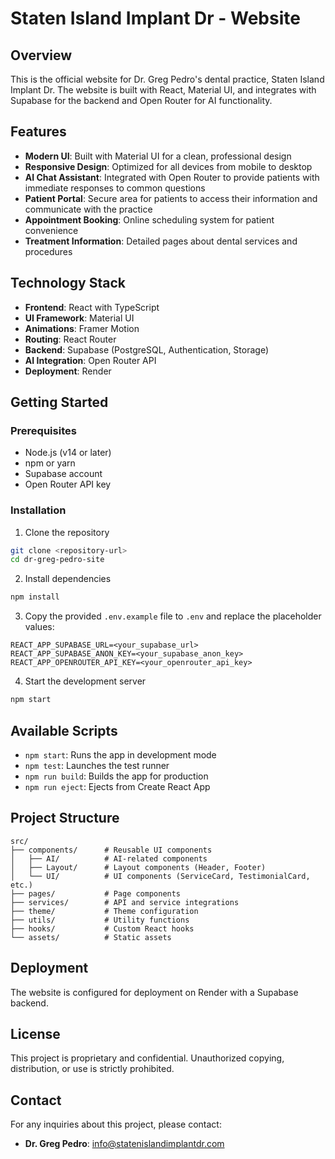 # Staten Island Implant Dr - Website

## Overview

This is the official website for Dr. Greg Pedro's dental practice, Staten Island Implant Dr. The website is built with React, Material UI, and integrates with Supabase for the backend and Open Router for AI functionality.

## Features

- **Modern UI**: Built with Material UI for a clean, professional design
- **Responsive Design**: Optimized for all devices from mobile to desktop
- **AI Chat Assistant**: Integrated with Open Router to provide patients with immediate responses to common questions
- **Patient Portal**: Secure area for patients to access their information and communicate with the practice
- **Appointment Booking**: Online scheduling system for patient convenience
- **Treatment Information**: Detailed pages about dental services and procedures

## Technology Stack

- **Frontend**: React with TypeScript
- **UI Framework**: Material UI
- **Animations**: Framer Motion
- **Routing**: React Router
- **Backend**: Supabase (PostgreSQL, Authentication, Storage)
- **AI Integration**: Open Router API
- **Deployment**: Render

## Getting Started

### Prerequisites

- Node.js (v14 or later)
- npm or yarn
- Supabase account
- Open Router API key

### Installation

1. Clone the repository

```bash
git clone <repository-url>
cd dr-greg-pedro-site
```

2. Install dependencies

```bash
npm install
```

3. Copy the provided `.env.example` file to `.env` and replace the placeholder values:

```
REACT_APP_SUPABASE_URL=<your_supabase_url>
REACT_APP_SUPABASE_ANON_KEY=<your_supabase_anon_key>
REACT_APP_OPENROUTER_API_KEY=<your_openrouter_api_key>
```

4. Start the development server

```bash
npm start
```

## Available Scripts

- `npm start`: Runs the app in development mode
- `npm test`: Launches the test runner
- `npm run build`: Builds the app for production
- `npm run eject`: Ejects from Create React App

## Project Structure

```
src/
├── components/      # Reusable UI components
│   ├── AI/          # AI-related components
│   ├── Layout/      # Layout components (Header, Footer)
│   └── UI/          # UI components (ServiceCard, TestimonialCard, etc.)
├── pages/           # Page components
├── services/        # API and service integrations
├── theme/           # Theme configuration
├── utils/           # Utility functions
├── hooks/           # Custom React hooks
└── assets/          # Static assets
```

## Deployment

The website is configured for deployment on Render with a Supabase backend.

## License

This project is proprietary and confidential. Unauthorized copying, distribution, or use is strictly prohibited.

## Contact

For any inquiries about this project, please contact:

- **Dr. Greg Pedro**: [info@statenislandimplantdr.com](mailto:info@statenislandimplantdr.com)
